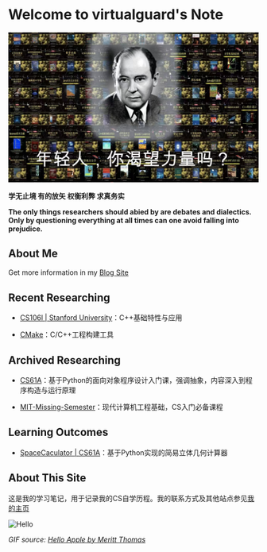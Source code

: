 # Welcome to virtualguard's Note

![power](./assets/index-power.jpg)

**学无止境 有的放矢 权衡利弊 求真务实**

**The only things researchers should abied by are debates and dialectics. Only by questioning everything at all times can one avoid falling into prejudice.**

## About Me

Get more information in my [Blog Site](https://blog.virtualguard101.xyz/about/)

## Recent Researching

- [CS106l | Stanford University](https://web.stanford.edu/class/cs106l/)：C++基础特性与应用

- [CMake](https://cmake.org/cmake/help/latest/guide/tutorial/index.html)：C/C++工程构建工具

## Archived Researching

- [CS61A](https://cs61a.org/)：基于Python的面向对象程序设计入门课，强调抽象，内容深入到程序构造与运行原理

- [MIT-Missing-Semester](https://missing-semester-cn.github.io/)：现代计算机工程基础，CS入门必备课程

## Learning Outcomes

- [SpaceCaculator | CS61A](https://github.com/virtualguard101/space-calculator)：基于Python实现的简易立体几何计算器

## About This Site

这是我的学习笔记，用于记录我的CS自学历程。我的联系方式及其他站点参见[我的主页](https://virtualguard101.xyz/)

![Hello](https://butterblock233.github.io/posts/images/Hello.gif)

*GIF source: [Hello Apple by Meritt Thomas](https://dribbble.com/shots/17347386-Hello-Apple)*
